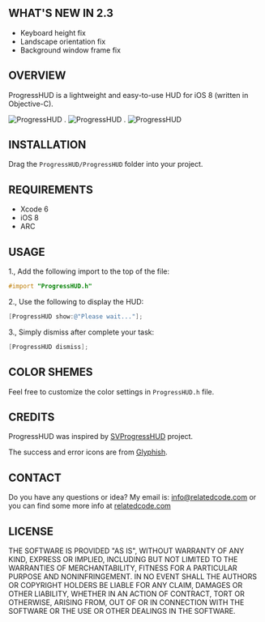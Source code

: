 
## WHAT'S NEW IN 2.3

- Keyboard height fix
- Landscape orientation fix
- Background window frame fix

## OVERVIEW

ProgressHUD is a lightweight and easy-to-use HUD for iOS 8 (written in Objective-C).

![ProgressHUD](http://relatedcode.com/github/progresshud811.png)
.
![ProgressHUD](http://relatedcode.com/github/progresshud812.png)
.
![ProgressHUD](http://relatedcode.com/github/progresshud813.png)

## INSTALLATION

Drag the `ProgressHUD/ProgressHUD` folder into your project.

## REQUIREMENTS

- Xcode 6
- iOS 8
- ARC

## USAGE

1., Add the following import to the top of the file:

```objective-c
#import "ProgressHUD.h"
```

2., Use the following to display the HUD:

```objective-c
[ProgressHUD show:@"Please wait..."];
```

3., Simply dismiss after complete your task:

```objective-c
[ProgressHUD dismiss];
```

## COLOR SHEMES

Feel free to customize the color settings in `ProgressHUD.h` file.

## CREDITS

ProgressHUD was inspired by [SVProgressHUD](https://github.com/samvermette/SVProgressHUD) project.

The success and error icons are from [Glyphish](http://glyphish.com).

## CONTACT

Do you have any questions or idea? My email is: info@relatedcode.com or you can find some more info at [relatedcode.com](http://relatedcode.com)

## LICENSE

THE SOFTWARE IS PROVIDED "AS IS", WITHOUT WARRANTY OF ANY KIND, EXPRESS OR
IMPLIED, INCLUDING BUT NOT LIMITED TO THE WARRANTIES OF MERCHANTABILITY,
FITNESS FOR A PARTICULAR PURPOSE AND NONINFRINGEMENT. IN NO EVENT SHALL THE
AUTHORS OR COPYRIGHT HOLDERS BE LIABLE FOR ANY CLAIM, DAMAGES OR OTHER
LIABILITY, WHETHER IN AN ACTION OF CONTRACT, TORT OR OTHERWISE, ARISING FROM,
OUT OF OR IN CONNECTION WITH THE SOFTWARE OR THE USE OR OTHER DEALINGS IN
THE SOFTWARE.
